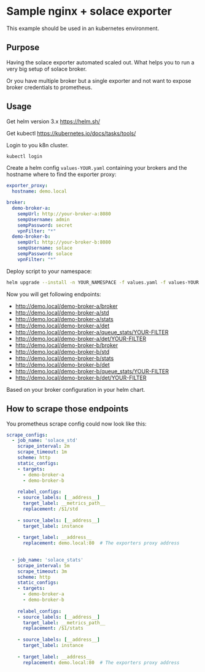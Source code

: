 # Sample nginx + solace exporter

This example should be used in an kubernetes environment.

## Purpose

Having the solace exporter automated scaled out. What helps you to run a very big setup of solace broker.

Or you have multiple broker but a single exporter and not want to expose broker credentials to prometheus.

## Usage

Get helm version 3.x https://helm.sh/

Get kubectl https://kubernetes.io/docs/tasks/tools/

Login to you k8n cluster.

```sh
kubectl login
```

Create a helm config `values-YOUR.yaml` containing your brokers and the hostname where to find the exporter proxy:
```yaml
exporter_proxy:
  hostname: demo.local

broker:
  demo-broker-a:
    sempUrl: http://your-broker-a:8080
    sempUsername: admin
    sempPassword: secret
    vpnFilter: "*"
  demo-broker-b:
    sempUrl: http://your-broker-b:8080
    sempUsername: solace
    sempPassword: solace
    vpnFilter: "*"
```

Deploy script to your namespace:

```sh
helm upgrade --install -n YOUR_NAMESPACE -f values.yaml -f values-YOUR.yaml solace-exporter .
```

Now you will get following endpoints:
- http://demo.local/demo-broker-a/broker
- http://demo.local/demo-broker-a/std 
- http://demo.local/demo-broker-a/stats  
- http://demo.local/demo-broker-a/det   
- http://demo.local/demo-broker-a/queue_stats/YOUR-FILTER
- http://demo.local/demo-broker-a/det/YOUR-FILTER
- http://demo.local/demo-broker-b/broker
- http://demo.local/demo-broker-b/std 
- http://demo.local/demo-broker-b/stats  
- http://demo.local/demo-broker-b/det   
- http://demo.local/demo-broker-b/queue_stats/YOUR-FILTER
- http://demo.local/demo-broker-b/det/YOUR-FILTER

Based on your broker configuration in your helm chart.

## How to scrape those endpoints

You prometheus scrape config could now look like this:

```yaml
scrape_configs: 
  - job_name: 'solace_std'
    scrape_interval: 2m
    scrape_timeout: 1m
    scheme: http
    static_configs:
    - targets:
      - demo-broker-a 
      - demo-broker-b
        
    relabel_configs:
    - source_labels: [__address__]
      target_label: __metrics_path__
      replacement: /$1/std
      
    - source_labels: [__address__]
      target_label: instance
    
    - target_label: __address__
      replacement: demo.local:80  # The exporters proxy address

        
  - job_name: 'solace_stats'
    scrape_interval: 5m
    scrape_timeout: 3m
    scheme: http
    static_configs:
    - targets:
      - demo-broker-a 
      - demo-broker-b
        
    relabel_configs:
    - source_labels: [__address__]
      target_label: __metrics_path__
      replacement: /$1/stats
      
    - source_labels: [__address__]
      target_label: instance
    
    - target_label: __address__
      replacement: demo.local:80  # The exporters proxy address
```